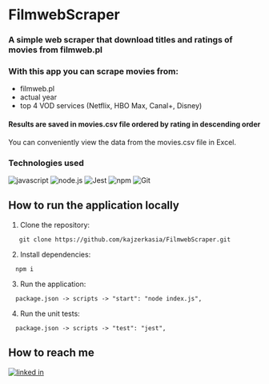 # FilmwebScraper

### A simple web scraper that download titles and ratings of movies from filmweb.pl


### With this app you can scrape movies from:

- filmweb.pl
- actual year
- top 4 VOD services (Netflix, HBO Max, Canal+, Disney)

#### Results are saved in movies.csv file ordered by rating in descending order

You can conveniently view the data from the movies.csv file in Excel.

### Technologies used

![javascript](https://img.shields.io/badge/javascript%20-%23404d59.svg?logo=javascript&style=for-the-badge&logoColor=yellow)
![node.js](https://img.shields.io/badge/node.js%20-%23404d59.svg?logo=node.js&style=for-the-badge&logoColor=green)
![Jest](https://img.shields.io/badge/-jest%20-%23404d59.svg?style=for-the-badge&logo=jest&logoColor=red)
![npm](https://img.shields.io/badge/npm%20-%23404d59.svg?logo=npm&style=for-the-badge&logoColor=red)
![Git](https://img.shields.io/badge/git%20-%23404d59.svg?style=for-the-badge&logo=git&logoColor=red)

## How to run the application locally

1. Clone the repository:
```
   git clone https://github.com/kajzerkasia/FilmwebScraper.git
   ```
2. Install dependencies:
 ```
   npm i
 ```
3. Run the application:
 ```
   package.json -> scripts -> "start": "node index.js",
 ```
4. Run the unit tests:
 ```
   package.json -> scripts -> "test": "jest",
 ```
## How to reach me

[<img src="https://img.shields.io/badge/linked%20in-%23404d59.svg?logo=linkedin&style=for-the-badge&logoColor=blue" alt="linked in" />](https://www.linkedin.com/in/katarzyna-kajzer/)



